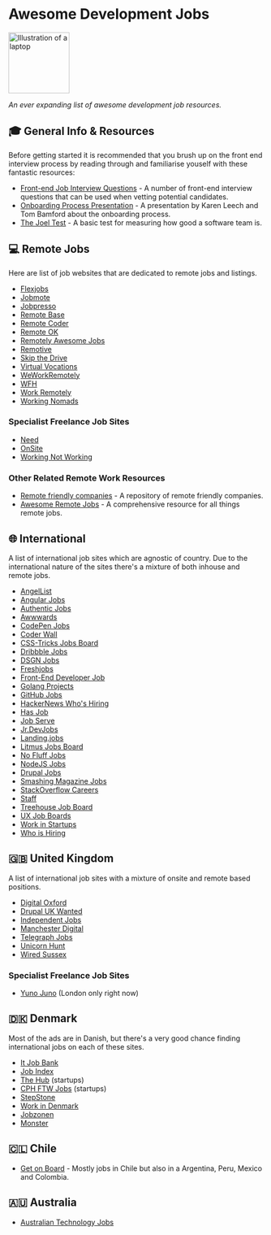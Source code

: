 # Awesome Development Jobs

<img src="https://cdn.rawgit.com/neutraltone/awesome-development-jobs/008d22d3/assets/logo/awesome-development-jobs-logo.svg" alt="Illustration of a laptop" title="Awesome Development Jobs" width="120" height="120">

*An ever expanding list of awesome development job resources.*

## :mortar_board: General Info & Resources

Before getting started it is recommended that you brush up on the front end interview process by reading through and familiarise youself with these fantastic resources:

* [Front-end Job Interview Questions](https://github.com/h5bp/Front-end-Developer-Interview-Questions) - A number of front-end interview questions that can be used when vetting potential candidates.
* [Onboarding Process Presentation](http://kae76.github.io/onboardingprocess_presentation/) - A presentation by Karen Leech and Tom Bamford about the onboarding process.
* [The Joel Test](http://www.joelonsoftware.com/articles/fog0000000043.html) - A basic test for measuring how good a software team is.

## :computer: Remote Jobs

Here are list of job websites that are dedicated to remote jobs and listings.

* [Flexjobs](https://www.flexjobs.com/)
* [Jobmote](http://jobmote.com/)
* [Jobpresso](https://jobspresso.co/)
* [Remote Base](https://remotebase.io/)
* [Remote Coder](https://remotecoder.io/)
* [Remote OK](https://remoteok.io/)
* [Remotely Awesome Jobs](https://www.remotelyawesomejobs.com/)
* [Remotive](http://jobs.remotive.io/)
* [Skip the Drive](http://www.skipthedrive.com/)
* [Virtual Vocations](https://www.virtualvocations.com/)
* [WeWorkRemotely](https://weworkremotely.com/)
* [WFH](https://www.wfh.io/)
* [Work Remotely](https://workremotely.io/)
* [Working Nomads](http://www.workingnomads.co/jobs)

### Specialist Freelance Job Sites

* [Need](https://needhq.com/)
* [OnSite](http://onsite.io/)
* [Working Not Working](https://workingnotworking.com/)

### Other Related Remote Work Resources

* [Remote friendly companies](https://github.com/jessicard/remote-jobs) - A repository of remote friendly companies.
* [Awesome Remote Jobs](https://github.com/lukasz-madon/awesome-remote-job/) - A comprehensive resource for all things remote jobs.

## :globe_with_meridians: International

A list of international job sites which are agnostic of country. Due to the international nature of the sites there's a mixture of both inhouse and remote jobs.

* [AngelList](https://angel.co/jobs)
* [Angular Jobs](http://angularjobs.com/)
* [Authentic Jobs](https://authenticjobs.com/)
* [Awwwards](http://www.awwwards.com/jobs/)
* [CodePen Jobs](http://codepen.io/jobs/)
* [Coder Wall](https://coderwall.com/jobs)
* [CSS-Tricks Jobs Board](https://css-tricks.com/jobs/)
* [Dribbble Jobs](https://dribbble.com/jobs)
* [DSGN Jobs](http://www.dsgnjbs.com/)
* [Freshjobs](http://freshjobs.ch/)
* [Front-End Developer Job](http://frontenddeveloperjob.com/)
* [Golang Projects](http://www.golangprojects.com/)
* [GitHub Jobs](https://jobs.github.com/)
* [HackerNews Who's Hiring](http://whereis-whoishiring-hiring.me/)
* [Has Job](https://hasjob.co/)
* [Job Serve](http://www.jobserve.com/gb/en/Job-Search/)
* [Jr.DevJobs](https://www.jrdevjobs.com/)
* [Landing.jobs](http://Landing.jobs)
* [Litmus Jobs Board](https://litmus.com/jobs)
* [No Fluff Jobs](https://nofluffjobs.com/)
* [NodeJS Jobs](http://jobs.nodejs.org/a/jobs/list/)
* [Drupal Jobs](https://jobs.drupal.org/)
* [Smashing Magazine Jobs](http://jobs.smashingmagazine.com/)
* [StackOverflow Careers](http://careers.stackoverflow.com/)
* [Staff](https://www.staff.com/)
* [Treehouse Job Board](https://teamtreehouse.com/jobs)
* [UX Job Boards](https://www.uxjobsboard.com/)
* [Work in Startups](http://workinstartups.com/)
* [Who is Hiring](https://whoishiring.io/)

## :gb: United Kingdom

A list of international job sites with a mixture of onsite and remote based positions.

* [Digital Oxford](http://www.digitaloxford.com/#jobs)
* [Drupal UK Wanted](http://drupal.org.uk/wanted)
* [Independent Jobs](http://independentjobs.independent.co.uk/searchjobs/)
* [Manchester Digital](https://www.manchesterdigital.com/recruitment)
* [Telegraph Jobs](https://jobs.telegraph.co.uk/jobs/web-development/)
* [Unicorn Hunt](https://unicornhunt.io/)
* [Wired Sussex](http://www.wiredsussex.com/jobs/jobsearch.asp)

### Specialist Freelance Job Sites

* [Yuno Juno](https://www.yunojuno.com/) (London only right now)

## 🇩🇰 Denmark

Most of the ads are in Danish, but there's a very good chance finding international jobs on each of these sites.

* [It Job Bank](https://www.it-jobbank.dk/)
* [Job Index](https://it.jobindex.dk/?lang=en)
* [The Hub](https://thehub.dk/) (startups)
* [CPH FTW Jobs](https://cphftwjobs.wpengine.com/) (startups)
* [StepStone](https://www.stepstone.dk/job/it)
* [Work in Denmark](https://www.workindenmark.dk/)
* [Jobzonen](http://www.jobzonen.dk/)
* [Monster](http://www.monster.dk/job/sog/IT-softwareudvikling_4)

## 🇨🇱 Chile

* [Get on Board](https://www.getonbrd.cl/) - Mostly jobs in Chile but also in a Argentina, Peru, Mexico and Colombia.

## 🇦🇺 Australia

* [Australian Technology Jobs](https://austechjobs.com.au/) 
